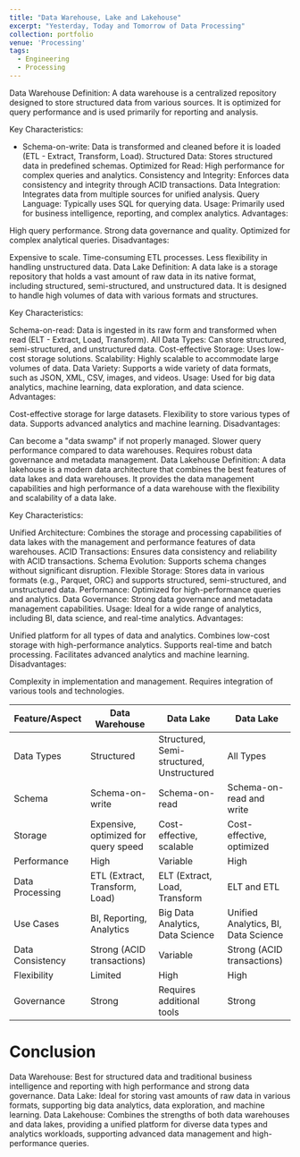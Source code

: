 ```yaml
---
title: "Data Warehouse, Lake and Lakehouse"
excerpt: "Yesterday, Today and Tomorrow of Data Processing"
collection: portfolio
venue: 'Processing'
tags:
  - Engineering
  - Processing
---
```


Data Warehouse
Definition:
A data warehouse is a centralized repository designed to store structured data from various sources. It is optimized for query performance and is used primarily for reporting and analysis.

Key Characteristics:
* Schema-on-write: Data is transformed and cleaned before it is loaded (ETL - Extract, Transform, Load).
Structured Data: Stores structured data in predefined schemas.
Optimized for Read: High performance for complex queries and analytics.
Consistency and Integrity: Enforces data consistency and integrity through ACID transactions.
Data Integration: Integrates data from multiple sources for unified analysis.
Query Language: Typically uses SQL for querying data.
Usage: Primarily used for business intelligence, reporting, and complex analytics.
Advantages:

High query performance.
Strong data governance and quality.
Optimized for complex analytical queries.
Disadvantages:

Expensive to scale.
Time-consuming ETL processes.
Less flexibility in handling unstructured data.
Data Lake
Definition:
A data lake is a storage repository that holds a vast amount of raw data in its native format, including structured, semi-structured, and unstructured data. It is designed to handle high volumes of data with various formats and structures.

Key Characteristics:

Schema-on-read: Data is ingested in its raw form and transformed when read (ELT - Extract, Load, Transform).
All Data Types: Can store structured, semi-structured, and unstructured data.
Cost-effective Storage: Uses low-cost storage solutions.
Scalability: Highly scalable to accommodate large volumes of data.
Data Variety: Supports a wide variety of data formats, such as JSON, XML, CSV, images, and videos.
Usage: Used for big data analytics, machine learning, data exploration, and data science.
Advantages:

Cost-effective storage for large datasets.
Flexibility to store various types of data.
Supports advanced analytics and machine learning.
Disadvantages:

Can become a "data swamp" if not properly managed.
Slower query performance compared to data warehouses.
Requires robust data governance and metadata management.
Data Lakehouse
Definition:
A data lakehouse is a modern data architecture that combines the best features of data lakes and data warehouses. It provides the data management capabilities and high performance of a data warehouse with the flexibility and scalability of a data lake.

Key Characteristics:

Unified Architecture: Combines the storage and processing capabilities of data lakes with the management and performance features of data warehouses.
ACID Transactions: Ensures data consistency and reliability with ACID transactions.
Schema Evolution: Supports schema changes without significant disruption.
Flexible Storage: Stores data in various formats (e.g., Parquet, ORC) and supports structured, semi-structured, and unstructured data.
Performance: Optimized for high-performance queries and analytics.
Data Governance: Strong data governance and metadata management capabilities.
Usage: Ideal for a wide range of analytics, including BI, data science, and real-time analytics.
Advantages:

Unified platform for all types of data and analytics.
Combines low-cost storage with high-performance analytics.
Supports real-time and batch processing.
Facilitates advanced analytics and machine learning.
Disadvantages:

Complexity in implementation and management.
Requires integration of various tools and technologies.



| Feature/Aspect          | Data Warehouse         |   Data Lake          |    Data Lake          |    
| ----------------------  | ---------------------- | -------------------- | --------------------- |
| Data Types              | Structured             | Structured, Semi-structured, Unstructured| All Types |
| Schema  | Schema-on-write        | Schema-on-read | Schema-on-read and write |
| Storage | Expensive, optimized for query speed | Cost-effective, scalable | Cost-effective, optimized |
| Performance | High | Variable | High |
| Data Processing | ETL (Extract, Transform, Load) | ELT (Extract, Load, Transform | ELT and ETL |
| Use Cases | BI, Reporting, Analytics | Big Data Analytics, Data Science | Unified Analytics, BI, Data Science |
| Data Consistency | Strong (ACID transactions) | Variable | Strong (ACID transactions) |
| Flexibility | Limited | High | High |
| Governance | Strong |Requires additional tools | Strong |

# Conclusion
Data Warehouse: Best for structured data and traditional business intelligence and reporting with high performance and strong data governance.
Data Lake: Ideal for storing vast amounts of raw data in various formats, supporting big data analytics, data exploration, and machine learning.
Data Lakehouse: Combines the strengths of both data warehouses and data lakes, providing a unified platform for diverse data types and analytics workloads, supporting advanced data management and high-performance queries.

